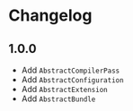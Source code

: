 # Changelog

## 1.0.0

- Add `AbstractCompilerPass`
- Add `AbstractConfiguration`
- Add `AbstractExtension`
- Add `AbstractBundle`
